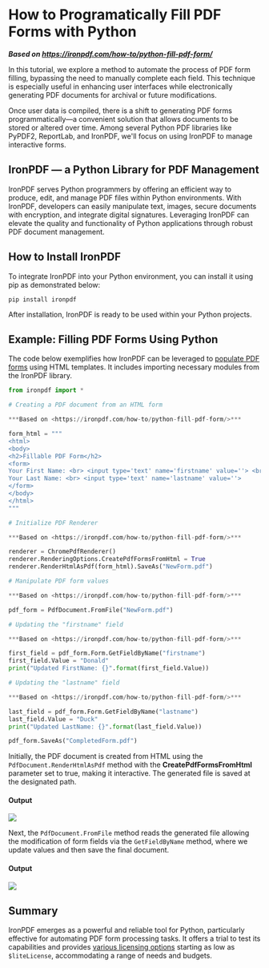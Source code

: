# How to Programatically Fill PDF Forms with Python

***Based on <https://ironpdf.com/how-to/python-fill-pdf-form/>***


In this tutorial, we explore a method to automate the process of PDF form filling, bypassing the need to manually complete each field. This technique is especially useful in enhancing user interfaces while electronically generating PDF documents for archival or future modifications.

Once user data is compiled, there is a shift to generating PDF forms programmatically—a convenient solution that allows documents to be stored or altered over time. Among several Python PDF libraries like PyPDF2, ReportLab, and IronPDF, we'll focus on using IronPDF to manage interactive forms.

## IronPDF **—** a Python Library for PDF Management

IronPDF serves Python programmers by offering an efficient way to produce, edit, and manage PDF files within Python environments. With IronPDF, developers can easily manipulate text, images, secure documents with encryption, and integrate digital signatures. Leveraging IronPDF can elevate the quality and functionality of Python applications through robust PDF document management.

## How to Install IronPDF

To integrate IronPDF into your Python environment, you can install it using pip as demonstrated below:

```shell
pip install ironpdf
```

After installation, IronPDF is ready to be used within your Python projects.

## Example: Filling PDF Forms Using Python

The code below exemplifies how IronPDF can be leveraged to [populate PDF forms](https://ironpdf.com/python/examples/form-data/) using HTML templates. It includes importing necessary modules from the IronPDF library.

```python
from ironpdf import *

# Creating a PDF document from an HTML form

***Based on <https://ironpdf.com/how-to/python-fill-pdf-form/>***

form_html = """
<html>
<body>
<h2>Fillable PDF Form</h2>
<form>
Your First Name: <br> <input type='text' name='firstname' value=''> <br>
Your Last Name: <br> <input type='text' name='lastname' value=''>
</form>
</body>
</html>
"""

# Initialize PDF Renderer

***Based on <https://ironpdf.com/how-to/python-fill-pdf-form/>***

renderer = ChromePdfRenderer()
renderer.RenderingOptions.CreatePdfFormsFromHtml = True
renderer.RenderHtmlAsPdf(form_html).SaveAs("NewForm.pdf")

# Manipulate PDF form values

***Based on <https://ironpdf.com/how-to/python-fill-pdf-form/>***

pdf_form = PdfDocument.FromFile("NewForm.pdf")

# Updating the "firstname" field

***Based on <https://ironpdf.com/how-to/python-fill-pdf-form/>***

first_field = pdf_form.Form.GetFieldByName("firstname")
first_field.Value = "Donald"
print("Updated FirstName: {}".format(first_field.Value))

# Updating the "lastname" field

***Based on <https://ironpdf.com/how-to/python-fill-pdf-form/>***

last_field = pdf_form.Form.GetFieldByName("lastname")
last_field.Value = "Duck"
print("Updated LastName: {}".format(last_field.Value))

pdf_form.SaveAs("CompletedForm.pdf")
```

Initially, the PDF document is created from HTML using the `PdfDocument.RenderHtmlAsPdf` method with the **CreatePdfFormsFromHtml** parameter set to true, making it interactive. The generated file is saved at the designated path.

#### Output

![](https://ironpdf.com/static-assets/ironpdf-python/howto/python-fill-pdf-form/python-fill-pdf-form-1.webp)

Next, the `PdfDocument.FromFile` method reads the generated file allowing the modification of form fields via the `GetFieldByName` method, where we update values and then save the final document.

#### Output

![](https://ironpdf.com/static-assets/ironpdf-python/howto/python-fill-pdf-form/python-fill-pdf-form-2.webp)

## Summary

IronPDF emerges as a powerful and reliable tool for Python, particularly effective for automating PDF form processing tasks. It offers a trial to test its capabilities and provides [various licensing options](https://ironpdf.com/python/licensing/) starting as low as `$liteLicense`, accommodating a range of needs and budgets.